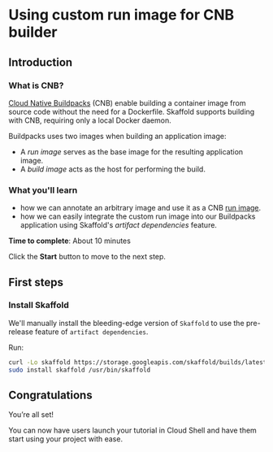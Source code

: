 # Using custom run image for CNB builder


## Introduction

### What is CNB?
[Cloud Native Buildpacks](https://buildpacks.io/) (CNB) enable building
a container image from source code without the need for a Dockerfile.
Skaffold supports building with CNB, requiring only
a local Docker daemon. 

Buildpacks uses two images when building an application image:
  - A _run image_ serves as the base image for the resulting application image.
  - A _build image_ acts as the host for performing the build.

### What you'll learn

- how we can annotate an arbitrary image and use it as a CNB 
[run image](https://buildpacks.io/docs/concepts/components/stack/).
- how we can easily integrate the custom run image into our Buildpacks application using Skaffold's *artifact dependencies* feature.

**Time to complete**: About 10 minutes

Click the **Start** button to move to the next step.

## First steps

### Install Skaffold

We'll manually install the bleeding-edge version of `Skaffold` to use the pre-release feature of `artifact dependencies`. 

Run:
```bash
curl -Lo skaffold https://storage.googleapis.com/skaffold/builds/latest/skaffold-linux-amd64
sudo install skaffold /usr/bin/skaffold
```

## Congratulations

<walkthrough-conclusion-trophy></walkthrough-conclusion-trophy>

You’re all set!

You can now have users launch your tutorial in Cloud Shell and have them start using your project with ease.


